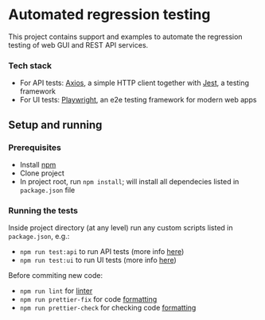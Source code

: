 # Automated regression testing

This project contains support and examples to automate the regression testing of web GUI and REST API services.

### Tech stack
- For API tests: [Axios](https://axios-http.com/), a simple HTTP client together with [Jest](https://jestjs.io), a testing framework
- For UI tests: [Playwright](https://playwright.dev), an e2e testing framework for modern web apps

## Setup and running

### Prerequisites
- Install [npm](https://www.npmjs.com/package/npm)
- Clone project
- In project root, run ```npm install```; will install all dependecies listed in ```package.json``` file

### Running the tests
Inside project directory (at any level) run any custom scripts listed in ```package.json```, e.g.:
- ```npm run test:api``` to run API tests (more info [here](https://jestjs.io/docs/cli))
- ```npm run test:ui``` to run UI tests (more info [here](https://playwright.dev/docs/intro#command-line))

Before commiting new code:
- ```npm run lint``` for [linter](https://eslint.org/)
- ```npm run prettier-fix``` for code [formatting](https://prettier.io/)
- ```npm run prettier-check``` for checking code [formatting](https://prettier.io/)

